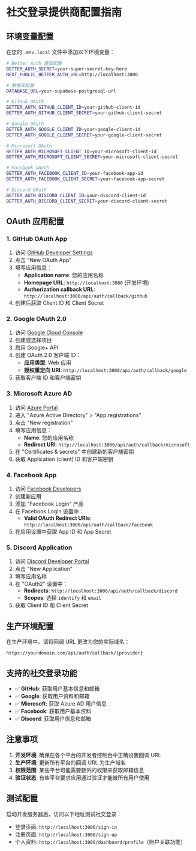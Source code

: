 # 社交登录提供商配置指南

## 环境变量配置

在您的 `.env.local` 文件中添加以下环境变量：

```bash
# Better Auth 基础配置
BETTER_AUTH_SECRET=your-super-secret-key-here
NEXT_PUBLIC_BETTER_AUTH_URL=http://localhost:3000

# 数据库配置
DATABASE_URL=your-supabase-postgresql-url

# GitHub OAuth
BETTER_AUTH_GITHUB_CLIENT_ID=your-github-client-id
BETTER_AUTH_GITHUB_CLIENT_SECRET=your-github-client-secret

# Google OAuth
BETTER_AUTH_GOOGLE_CLIENT_ID=your-google-client-id
BETTER_AUTH_GOOGLE_CLIENT_SECRET=your-google-client-secret

# Microsoft OAuth
BETTER_AUTH_MICROSOFT_CLIENT_ID=your-microsoft-client-id
BETTER_AUTH_MICROSOFT_CLIENT_SECRET=your-microsoft-client-secret

# Facebook OAuth
BETTER_AUTH_FACEBOOK_CLIENT_ID=your-facebook-app-id
BETTER_AUTH_FACEBOOK_CLIENT_SECRET=your-facebook-app-secret

# Discord OAuth
BETTER_AUTH_DISCORD_CLIENT_ID=your-discord-client-id
BETTER_AUTH_DISCORD_CLIENT_SECRET=your-discord-client-secret
```

## OAuth 应用配置

### 1. GitHub OAuth App

1. 访问 [GitHub Developer Settings](https://github.com/settings/developers)
2. 点击 "New OAuth App"
3. 填写应用信息：
   - **Application name**: 您的应用名称
   - **Homepage URL**: `http://localhost:3000` (开发环境)
   - **Authorization callback URL**: `http://localhost:3000/api/auth/callback/github`
4. 创建后获取 Client ID 和 Client Secret

### 2. Google OAuth 2.0

1. 访问 [Google Cloud Console](https://console.cloud.google.com/)
2. 创建或选择项目
3. 启用 Google+ API
4. 创建 OAuth 2.0 客户端 ID：
   - **应用类型**: Web 应用
   - **授权重定向 URI**: `http://localhost:3000/api/auth/callback/google`
5. 获取客户端 ID 和客户端密钥

### 3. Microsoft Azure AD

1. 访问 [Azure Portal](https://portal.azure.com/)
2. 进入 "Azure Active Directory" > "App registrations"
3. 点击 "New registration"
4. 填写应用信息：
   - **Name**: 您的应用名称
   - **Redirect URI**: `http://localhost:3000/api/auth/callback/microsoft`
5. 在 "Certificates & secrets" 中创建新的客户端密钥
6. 获取 Application (client) ID 和客户端密钥

### 4. Facebook App

1. 访问 [Facebook Developers](https://developers.facebook.com/)
2. 创建新应用
3. 添加 "Facebook Login" 产品
4. 在 Facebook Login 设置中：
   - **Valid OAuth Redirect URIs**: `http://localhost:3000/api/auth/callback/facebook`
5. 在应用设置中获取 App ID 和 App Secret

### 5. Discord Application

1. 访问 [Discord Developer Portal](https://discord.com/developers/applications)
2. 点击 "New Application"
3. 填写应用名称
4. 在 "OAuth2" 设置中：
   - **Redirects**: `http://localhost:3000/api/auth/callback/discord`
   - **Scopes**: 选择 `identify` 和 `email`
5. 获取 Client ID 和 Client Secret

## 生产环境配置

在生产环境中，请将回调 URL 更改为您的实际域名：

```
https://yourdomain.com/api/auth/callback/{provider}
```

## 支持的社交登录功能

- ✅ **GitHub**: 获取用户基本信息和邮箱
- ✅ **Google**: 获取用户资料和邮箱
- ✅ **Microsoft**: 获取 Azure AD 用户信息
- ✅ **Facebook**: 获取用户基本资料
- ✅ **Discord**: 获取用户信息和邮箱

## 注意事项

1. **开发环境**: 确保在各个平台的开发者控制台中正确设置回调 URL
2. **生产环境**: 更新所有平台的回调 URL 为生产域名
3. **权限范围**: 某些平台可能需要额外的权限来获取邮箱信息
4. **验证状态**: 有些平台要求应用通过验证才能被所有用户使用

## 测试配置

启动开发服务器后，访问以下地址测试社交登录：

- 登录页面: `http://localhost:3000/sign-in`
- 注册页面: `http://localhost:3000/sign-up`
- 个人资料: `http://localhost:3000/dashboard/profile`（账户关联功能） 